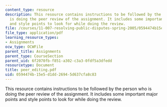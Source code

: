 ```yaml
---
content_type: resource
description: This resource contains instructions to be followed by the person who
  is doing the peer review of the assignment. It includes some important major points
  and style points to look for while doing the review.
file: /courses/11-007-resolving-public-disputes-spring-2005/0594474b15e5d1dd26945d637cfa8c83_peer_editing.pdf
file_type: application/pdf
learning_resource_types:
- Assignments
ocw_type: OCWFile
parent_title: Assignments
parent_type: CourseSection
parent_uid: 6f2070fb-f851-a302-c3a3-0fdf5a3dfedd
resourcetype: Document
title: peer_editing.pdf
uid: 0594474b-15e5-d1dd-2694-5d637cfa8c83
---
```

This resource contains instructions to be followed by the person who is doing the peer review of the assignment. It includes some important major points and style points to look for while doing the review.

